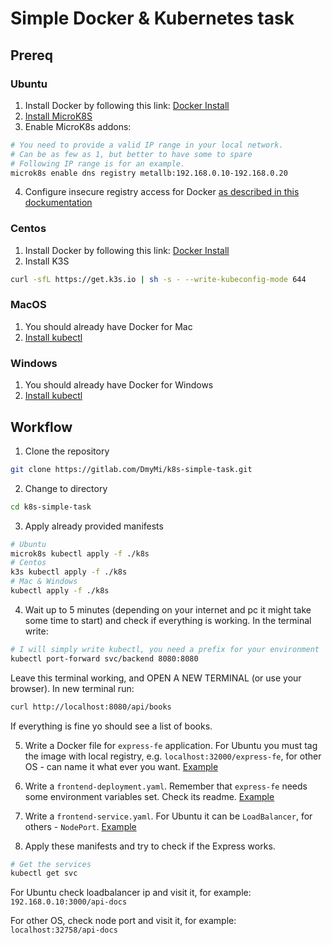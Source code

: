 # Simple Docker & Kubernetes task

## Prereq
### Ubuntu
1. Install Docker by following this link: [Docker Install](https://docs.docker.com/engine/install/ubuntu/)
2. [Install MicroK8S](https://microk8s.io/docs/getting-started)
3. Enable MicroK8s addons:
```bash
# You need to provide a valid IP range in your local network.
# Can be as few as 1, but better to have some to spare
# Following IP range is for an example.
microk8s enable dns registry metallb:192.168.0.10-192.168.0.20
```
4. Configure insecure registry access for Docker [as described in this dockumentation](https://microk8s.io/docs/registry-built-in)

### Centos
1. Install Docker by following this link: [Docker Install](https://docs.docker.com/engine/install/centos/)
2. Install K3S
```bash
curl -sfL https://get.k3s.io | sh -s - --write-kubeconfig-mode 644
```

### MacOS
1. You should already have Docker for Mac
2. [Install kubectl](https://kubernetes.io/docs/tasks/tools/install-kubectl-macos/)

### Windows
1. You should already have Docker for Windows
2. [Install kubectl](https://kubernetes.io/docs/tasks/tools/install-kubectl-windows/)

## Workflow
1. Clone the repository
```bash
git clone https://gitlab.com/DmyMi/k8s-simple-task.git
```
2. Change to directory
```bash
cd k8s-simple-task
```

3. Apply already provided manifests
```bash
# Ubuntu
microk8s kubectl apply -f ./k8s
# Centos
k3s kubectl apply -f ./k8s
# Mac & Windows
kubectl apply -f ./k8s
```

4. Wait up to 5 minutes (depending on your internet and pc it might take some time to start) and check if everything is working.
In the terminal write:
```bash
# I will simply write kubectl, you need a prefix for your environment
kubectl port-forward svc/backend 8080:8080
```
Leave this terminal working, and OPEN A NEW TERMINAL (or use your browser).
In new terminal run:
```bash
curl http://localhost:8080/api/books
```
If everything is fine yo should see a list of books.

5. Write a Docker file for `express-fe` application.
For Ubuntu you must tag the image with local registry, e.g. `localhost:32000/express-fe`, for other OS - can name it what ever you want. [Example](https://nodejs.org/en/docs/guides/nodejs-docker-webapp/)

6. Write a `frontend-deployment.yaml`. Remember that `express-fe` needs some environment variables set. Check its readme. [Example](https://kubernetes.io/docs/concepts/workloads/controllers/deployment/)
7. Write a `frontend-service.yaml`. For Ubuntu it can be `LoadBalancer`, for others - `NodePort`. [Example](https://kubernetes.io/docs/concepts/services-networking/service/)
8. Apply these manifests and try to check if the Express works.
```bash
# Get the services
kubectl get svc
```
For Ubuntu check loadbalancer ip and visit it, for example: `192.168.0.10:3000/api-docs`

For other OS, check node port and visit it, for example: `localhost:32758/api-docs`